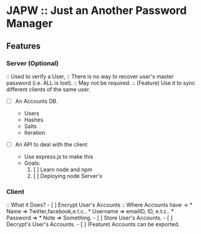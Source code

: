 # JAPW :: Just an Another Password Manager

## Features

### Server (Optional)

:: Used to verify a User,
:: There is no way to recover user's master password (i.e. ALL is lost).
:: May not be required.
:: (Feature) Use it to sync different clients of the same user.

 - [ ] An Accounts DB.
 	* Users
	* Hashes
	* Salts
	* Iteration 

- [ ] An API to deal with the client
	* Use express.js to make this
	* Goals: 
		1. [ ] Learn node and npm
		2. [ ] Deploying node Server's

### Client

:: What it Does?
	- [ ] Encrypt User's Accounts
		:: Where Accounts have ->
			* Name => Twitter,facebook,e.t.c..
			* Username => emailID, ID, e.t.c..
			* Password => 
			* Note => Something.
	- [ ] Store User's Accounts.
	- [ ] Decrypt's User's Accounts.
	- [ ] (Feature) Accounts can be exported.  
